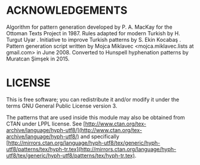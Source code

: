 # ACKNOWLEDGEMENTS

Algorithm for pattern generation developed by P. A. MacKay for the Ottoman Texts Project in 1987.
Rules adapted for modern Turkish by H. Turgut Uyar <uyar at itu.edu.tr>.
Initiative to improve Turkish patterns by S. Ekin Kocabaş <kocabas at stanford.edu>.
Pattern generation script written by Mojca Miklavec <mojca.miklavec.lists at gmail.com> in June 2008.
Converted to Hunspell hyphenation patterns by Muratcan Şimşek <mail at muratcansimsek.com.tr> in 2015.

# LICENSE

This is free software; you can redistribute it and/or modify it under the terms GNU General Public License version 3.

The patterns that are used inside this module may also be obtained from CTAN under LPPL license.
See [http://www.ctan.org/tex-archive/language/hyph-utf8/](http://www.ctan.org/tex-archive/language/hyph-utf8/) and specifically [http://mirrors.ctan.org/language/hyph-utf8/tex/generic/hyph-utf8/patterns/tex/hyph-tr.tex](http://mirrors.ctan.org/language/hyph-utf8/tex/generic/hyph-utf8/patterns/tex/hyph-tr.tex).
